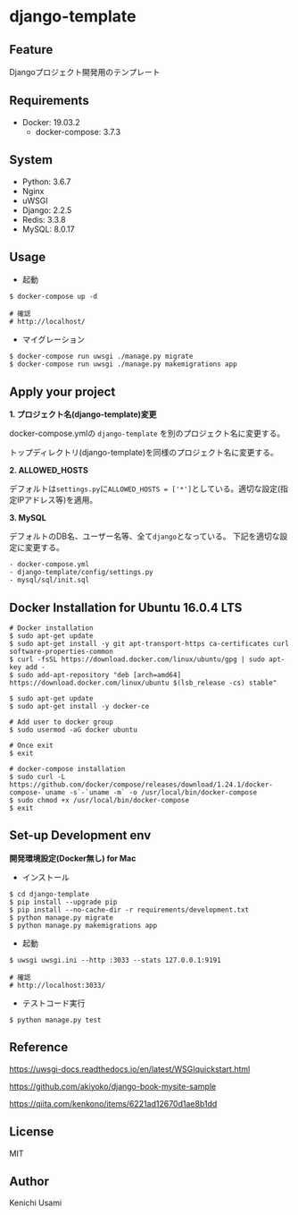 # django-template

## Feature

Djangoプロジェクト開発用のテンプレート

## Requirements

- Docker: 19.03.2
    - docker-compose: 3.7.3

## System

- Python: 3.6.7
- Nginx
- uWSGI
- Django: 2.2.5
- Redis: 3.3.8
- MySQL: 8.0.17

## Usage

- 起動

```
$ docker-compose up -d

# 確認
# http://localhost/
```

- マイグレーション

```
$ docker-compose run uwsgi ./manage.py migrate
$ docker-compose run uwsgi ./manage.py makemigrations app
```

## Apply your project

**1. プロジェクト名(django-template)変更**

docker-compose.ymlの `django-template` を別のプロジェクト名に変更する。

トップディレクトリ(django-template)を同様のプロジェクト名に変更する。

**2. ALLOWED_HOSTS**

デフォルトは`settings.py`に`ALLOWED_HOSTS = ['*']`としている。適切な設定(指定IPアドレス等)を適用。

**3. MySQL**

デフォルトのDB名、ユーザー名等、全て`django`となっている。
下記を適切な設定に変更する。

    - docker-compose.yml
    - django-template/config/settings.py
    - mysql/sql/init.sql

## Docker Installation for Ubuntu 16.0.4 LTS
```
# Docker installation
$ sudo apt-get update
$ sudo apt-get install -y git apt-transport-https ca-certificates curl software-properties-common
$ curl -fsSL https://download.docker.com/linux/ubuntu/gpg | sudo apt-key add -
$ sudo add-apt-repository "deb [arch=amd64] https://download.docker.com/linux/ubuntu $(lsb_release -cs) stable"

$ sudo apt-get update
$ sudo apt-get install -y docker-ce

# Add user to docker group
$ sudo usermod -aG docker ubuntu

# Once exit
$ exit

# docker-compose installation
$ sudo curl -L https://github.com/docker/compose/releases/download/1.24.1/docker-compose-`uname -s`-`uname -m` -o /usr/local/bin/docker-compose
$ sudo chmod +x /usr/local/bin/docker-compose
$ exit
```

## Set-up Development env

__開発環境設定(Docker無し) for Mac__


- インストール
```
$ cd django-template
$ pip install --upgrade pip
$ pip install --no-cache-dir -r requirements/development.txt
$ python manage.py migrate
$ python manage.py makemigrations app
```

- 起動
```
$ uwsgi uwsgi.ini --http :3033 --stats 127.0.0.1:9191

# 確認
# http://localhost:3033/
```

- テストコード実行
```
$ python manage.py test
```

## Reference

https://uwsgi-docs.readthedocs.io/en/latest/WSGIquickstart.html

https://github.com/akiyoko/django-book-mysite-sample

https://qiita.com/kenkono/items/6221ad12670d1ae8b1dd

## License

MIT

##  Author

Kenichi Usami
